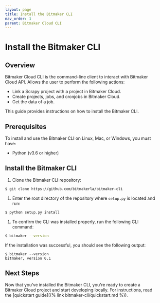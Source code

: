 ```yaml
---
layout: page
title: Install the Bitmaker CLI
nav_order: 1
parent: Bitmaker Cloud CLI
---
```


# Install the Bitmaker CLI

## Overview
Bitmaker Cloud CLI is the command-line client to interact with Bitmaker Cloud API.
Allows the user to perform the following actions:

- Link a Scrapy project with a project in Bitmaker Cloud.
- Create projects, jobs, and cronjobs in Bitmaker Cloud.
- Get the data of a job.

This guide provides instructions on how to install the Bitmaker CLI.

## Prerequisites
To install and use the Bitmaker CLI on Linux, Mac, or Windows, you must have:
- Python (v3.6 or higher)

## Install the Bitmaker CLI
1. Clone the Bitmaker CLI repository:
```bash
$ git clone https://github.com/bitmakerla/bitmaker-cli
```

1. Enter the root directory of the repository where `setup.py` is located and run:
```bash
$ python setup.py install
```

1. To confirm the CLI was installed properly, run the following CLI command:
```bash
$ bitmaker --version
```
If the installation was successful, you should see the following output:
```
$ bitmaker --version
bitmaker, version 0.1
```

## Next Steps
Now that you've installed the Bitmaker CLI, you're ready to create a Bitmaker Cloud
project and start developing locally. For instructions, read the [quickstart guide]({% link bitmaker-cli/quickstart.md %}).
